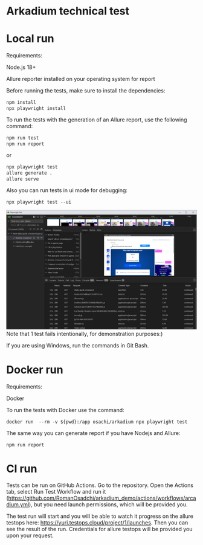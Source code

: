 # Arkadium technical test

# Local run
Requirements:

Node.js 18+

Allure reporter installed on your operating system for report

Before running the tests, make sure to install the dependencies:

```
npm install
npx playwright install
```
To run the tests with the generation of an Allure report, use the following command:
```
npm run test
npm run report
```
or
```
npx playwright test
allure generate .
allure serve
```
Also you can run tests in ui mode for debugging:
```
npx playwright test --ui
```
![](./img.png)
Note that 1 test fails intentionally, for demonstration purposes:)

If you are using Windows, run the commands in Git Bash.

# Docker run

Requirements:

Docker


To run the tests with Docker use the command:
```
docker run  --rm -v ${pwd}:/app osachi/arkadium npx playwright test
```
The same way you can generate report if you have Nodejs and Allure:
```
npm run report
```
# CI run
Tests can be run on GitHub Actions. Go to the repository. Open the Actions tab, select Run Test Workflow and run it (https://github.com/RomanOsadchi/arkadium_demo/actions/workflows/arcadium.yml), but you need launch permissions, which will be provided you.

The test run will start and you will be able to watch it progress on the allure testops here:
https://yuri.testops.cloud/project/1/launches.
Then you can see the result of the run. Credentials for allure testops will be provided you upon your request.

